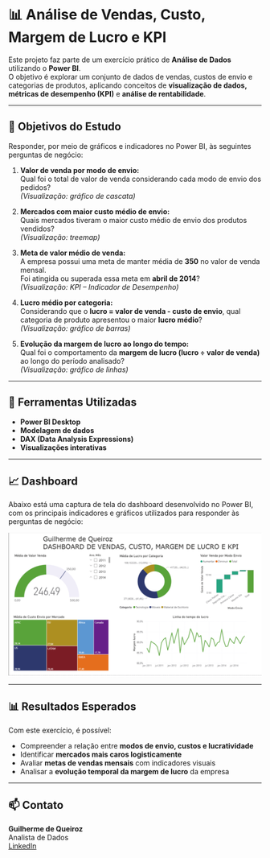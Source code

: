 # 📊 Análise de Vendas, Custo, Margem de Lucro e KPI

Este projeto faz parte de um exercício prático de **Análise de Dados** utilizando o **Power BI**.  
O objetivo é explorar um conjunto de dados de vendas, custos de envio e categorias de produtos, aplicando conceitos de **visualização de dados, métricas de desempenho (KPI)** e **análise de rentabilidade**.

---

## 🧠 Objetivos do Estudo

Responder, por meio de gráficos e indicadores no Power BI, às seguintes perguntas de negócio:

1. **Valor de venda por modo de envio:**  
   Qual foi o total de valor de venda considerando cada modo de envio dos pedidos?  
   *(Visualização: gráfico de cascata)*  

2. **Mercados com maior custo médio de envio:**  
   Quais mercados tiveram o maior custo médio de envio dos produtos vendidos?  
   *(Visualização: treemap)*  

3. **Meta de valor médio de venda:**  
   A empresa possui uma meta de manter média de **350** no valor de venda mensal.  
   Foi atingida ou superada essa meta em **abril de 2014**?  
   *(Visualização: KPI – Indicador de Desempenho)*  

4. **Lucro médio por categoria:**  
   Considerando que o **lucro = valor de venda - custo de envio**, qual categoria de produto apresentou o maior **lucro médio**?  
   *(Visualização: gráfico de barras)*  

5. **Evolução da margem de lucro ao longo do tempo:**  
   Qual foi o comportamento da **margem de lucro (lucro ÷ valor de venda)** ao longo do período analisado?  
   *(Visualização: gráfico de linhas)*  

---

## 🧩 Ferramentas Utilizadas
- **Power BI Desktop**
- **Modelagem de dados**
- **DAX (Data Analysis Expressions)**
- **Visualizações interativas**

---

## 📈 Dashboard

Abaixo está uma captura de tela do dashboard desenvolvido no Power BI, com os principais indicadores e gráficos utilizados para responder às perguntas de negócio:

![Dashboard de Vendas](dashboard/dashboard-vendas.png)

---

## 📊 Resultados Esperados

Com este exercício, é possível:

- Compreender a relação entre **modos de envio, custos e lucratividade**  
- Identificar **mercados mais caros logisticamente**  
- Avaliar **metas de vendas mensais** com indicadores visuais  
- Analisar a **evolução temporal da margem de lucro** da empresa

---

## 📫 Contato

**Guilherme de Queiroz**  
Analista de Dados  
[LinkedIn](https://www.linkedin.com/in/guilherme-de-queiroz-5033981b9/)
